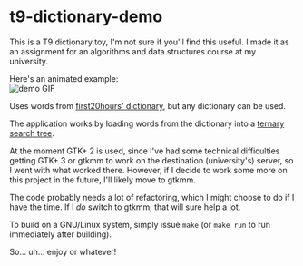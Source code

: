 # t9-dictionary-demo
This is a T9 dictionary toy, I'm not sure if you'll find this useful. I made it as an assignment for an algorithms and data structures course at my university.

Here's an animated example:  
![demo GIF](http://img.rhino.ws/t9-dictionary-demo.gif)

Uses words from [first20hours' dictionary](https://github.com/first20hours/google-10000-english), but any dictionary can be used.

The application works by loading words from the dictionary into a [ternary search tree](https://en.wikipedia.org/wiki/Ternary_search_tree).

At the moment GTK+ 2 is used, since I've had some technical difficulties getting GTK+ 3 or gtkmm to work on the destination (university's) server, so I went with what worked there. However, if I decide to work some more on this project in the future, I'll likely move to gtkmm.

The code probably needs a lot of refactoring, which I might choose to do if I have the time. If I *do* switch to gtkmm, that will sure help a lot.

To build on a GNU/Linux system, simply issue `make` (or `make run` to run immediately after building).

So... uh... enjoy or whatever!